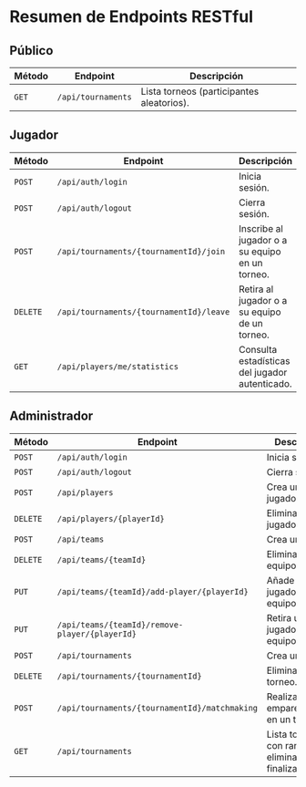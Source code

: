 # Resumen de Endpoints RESTful

## Público
| Método | Endpoint          | Descripción                               |
|--------|--------------------|-------------------------------------------|
| `GET`  | `/api/tournaments` | Lista torneos (participantes aleatorios). |

## Jugador
| Método    | Endpoint                                | Descripción                                     |
|-----------|-----------------------------------------|-------------------------------------------------|
| `POST`    | `/api/auth/login`                      | Inicia sesión.                                  |
| `POST`    | `/api/auth/logout`                     | Cierra sesión.                                  |
| `POST`    | `/api/tournaments/{tournamentId}/join` | Inscribe al jugador o a su equipo en un torneo. |
| `DELETE`  | `/api/tournaments/{tournamentId}/leave`| Retira al jugador o a su equipo de un torneo.   |
| `GET`     | `/api/players/me/statistics`           | Consulta estadísticas del jugador autenticado. |

## Administrador
| Método    | Endpoint                                      | Descripción                                        |
|-----------|-----------------------------------------------|----------------------------------------------------|
| `POST`    | `/api/auth/login`                            | Inicia sesión.                                     |
| `POST`    | `/api/auth/logout`                           | Cierra sesión.                                     |
| `POST`    | `/api/players`                               | Crea un jugador.                                   |
| `DELETE`  | `/api/players/{playerId}`                    | Elimina un jugador.                                |
| `POST`    | `/api/teams`                                 | Crea un equipo.                                    |
| `DELETE`  | `/api/teams/{teamId}`                        | Elimina un equipo.                                 |
| `PUT`     | `/api/teams/{teamId}/add-player/{playerId}`  | Añade un jugador a un equipo.                     |
| `PUT`     | `/api/teams/{teamId}/remove-player/{playerId}`| Retira un jugador de un equipo.                   |
| `POST`    | `/api/tournaments`                          | Crea un torneo.                                    |
| `DELETE`  | `/api/tournaments/{tournamentId}`           | Elimina un torneo.                                 |
| `POST`    | `/api/tournaments/{tournamentId}/matchmaking`| Realiza el emparejamiento en un torneo.           |
| `GET`     | `/api/tournaments`                          | Lista torneos con ranking y elimina los finalizados.|